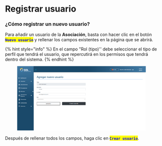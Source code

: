 # Registrar usuario

### ¿Cómo registrar un nuevo usuario?

Para añadir un usuario de la **Asociación**, basta con hacer clic en el botón <mark style="color:blue;">**`Nuevo usuario`**</mark> y rellenar los campos existentes en la página que se abrirá.

{% hint style="info" %}
En el campo "Rol (tipo)'' debe seleccionar el tipo de perfil que tendrá el usuario, que repercutirá en los permisos que tendrá dentro del sistema.
{% endhint %}

<figure><img src="../../../../.gitbook/assets/us-adm-new.png" alt=""><figcaption></figcaption></figure>

Después de rellenar todos los campos, haga clic en <mark style="color:blue;">**`Crear usuario`**</mark>.
